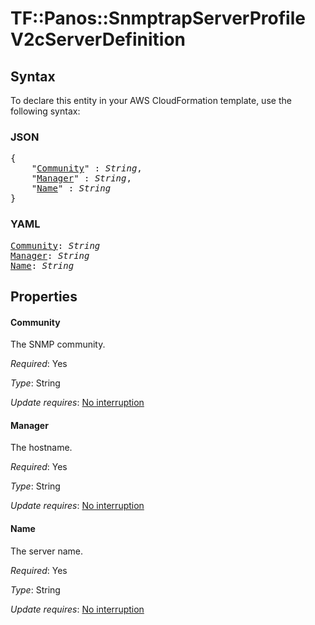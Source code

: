# TF::Panos::SnmptrapServerProfile V2cServerDefinition

## Syntax

To declare this entity in your AWS CloudFormation template, use the following syntax:

### JSON

<pre>
{
    "<a href="#community" title="Community">Community</a>" : <i>String</i>,
    "<a href="#manager" title="Manager">Manager</a>" : <i>String</i>,
    "<a href="#name" title="Name">Name</a>" : <i>String</i>
}
</pre>

### YAML

<pre>
<a href="#community" title="Community">Community</a>: <i>String</i>
<a href="#manager" title="Manager">Manager</a>: <i>String</i>
<a href="#name" title="Name">Name</a>: <i>String</i>
</pre>

## Properties

#### Community

The SNMP community.

_Required_: Yes

_Type_: String

_Update requires_: [No interruption](https://docs.aws.amazon.com/AWSCloudFormation/latest/UserGuide/using-cfn-updating-stacks-update-behaviors.html#update-no-interrupt)

#### Manager

The hostname.

_Required_: Yes

_Type_: String

_Update requires_: [No interruption](https://docs.aws.amazon.com/AWSCloudFormation/latest/UserGuide/using-cfn-updating-stacks-update-behaviors.html#update-no-interrupt)

#### Name

The server name.

_Required_: Yes

_Type_: String

_Update requires_: [No interruption](https://docs.aws.amazon.com/AWSCloudFormation/latest/UserGuide/using-cfn-updating-stacks-update-behaviors.html#update-no-interrupt)

